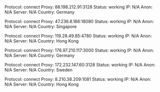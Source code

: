 Protocol: connect
Proxy: 88.198.212.91:3128
Status: working
IP: N/A
Anon: N/A
Server: N/A
Country: Germany

Protocol: connect
Proxy: 47.236.8.166:18080
Status: working
IP: N/A
Anon: N/A
Server: N/A
Country: Singapore

Protocol: connect
Proxy: 119.28.49.85:4780
Status: working
IP: N/A
Anon: N/A
Server: N/A
Country: Hong Kong

Protocol: connect
Proxy: 176.97.210.117:3000
Status: working
IP: N/A
Anon: N/A
Server: N/A
Country: Germany

Protocol: connect
Proxy: 172.232.147.60:3128
Status: working
IP: N/A
Anon: N/A
Server: N/A
Country: Sweden

Protocol: connect
Proxy: 8.210.38.209:1081
Status: working
IP: N/A
Anon: N/A
Server: N/A
Country: Hong Kong

